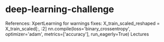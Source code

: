 # deep-learning-challenge
References: 
XpertLearning for warnings fixes:
X_train_scaled_reshaped = X_train_scaled[:, :2]
nn.compile(loss='binary_crossentropy', optimizer='adam', metrics=['accuracy'], run_eagerly=True)
Lectures

